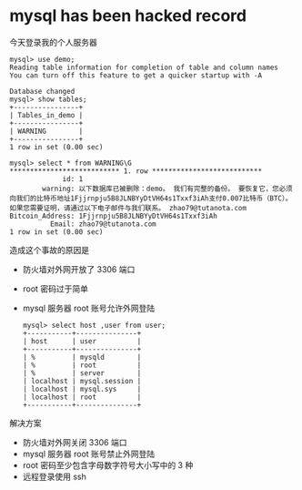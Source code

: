 # mysql has been hacked record

今天登录我的个人服务器

```
mysql> use demo;
Reading table information for completion of table and column names
You can turn off this feature to get a quicker startup with -A

Database changed
mysql> show tables;
+----------------+
| Tables_in_demo |
+----------------+
| WARNING        |
+----------------+
1 row in set (0.00 sec)

mysql> select * from WARNING\G
*************************** 1. row ***************************
             id: 1
        warning: 以下数据库已被删除：demo。 我们有完整的备份。 要恢复它，您必须向我们的比特币地址1Fjjrnpju5B8JLNBYyDtVH64s1Txxf3iAh支付0.007比特币（BTC）。 如果您需要证明，请通过以下电子邮件与我们联系。 zhao79@tutanota.com
Bitcoin_Address: 1Fjjrnpju5B8JLNBYyDtVH64s1Txxf3iAh
          Email: zhao79@tutanota.com
1 row in set (0.00 sec)
```

造成这个事故的原因是

- 防火墙对外网开放了 3306 端口

- root 密码过于简单

- mysql 服务器 root 账号允许外网登陆

  ```
  mysql> select host ,user from user;
  +-----------+---------------+
  | host      | user          |
  +-----------+---------------+
  | %         | mysqld        |
  | %         | root          |
  | %         | server        |
  | localhost | mysql.session |
  | localhost | mysql.sys     |
  | localhost | root          |
  +-----------+---------------+
  ```

  

解决方案

- 防火墙对外网关闭 3306 端口
- mysql 服务器 root 账号禁止外网登陆
- root 密码至少包含字母数字符号大小写中的 3 种
- 远程登录使用 ssh